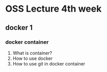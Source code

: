 # OSS Lecture 4th week
## docker 1
### docker container

1. What is container?
2. How to use docker
3. How to use git in docker container
